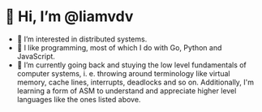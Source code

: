 # 👋 Hi, I’m @liamvdv
- 👀 I’m interested in distributed systems.
- 🚀 I like programming, most of which I do with Go, Python and JavaScript.
- 🌱 I’m currently going back and stuying the low level fundamentals of computer systems, i. e. throwing around terminology like virtual memory, cache lines, interrupts, deadlocks and so on. Additionally, I'm learning a form of ASM to understand and appreciate higher level languages like the ones listed above. 
